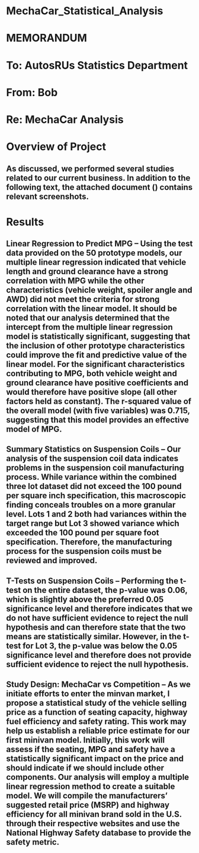 # MechaCar_Statistical_Analysis
#
# MEMORANDUM

# To: AutosRUs Statistics Department
# From: Bob
# Re: MechaCar Analysis 

# Overview of Project
## As discussed, we performed several studies related to our current business. In addition to the following text, the attached document () contains relevant screenshots.

# Results
##
## Linear Regression to Predict MPG – Using the test data provided on the 50 prototype models, our multiple linear regression indicated that vehicle length and ground clearance have a strong correlation with MPG while the other characteristics (vehicle weight, spoiler angle and AWD) did not meet the criteria for strong correlation with the linear model. It should be noted that our analysis determined that the intercept from the multiple linear regression model is statistically significant, suggesting that the inclusion of other prototype characteristics could improve the fit and predictive value of the linear model. For the significant characteristics contributing to MPG, both vehicle weight and ground clearance have positive coefficients and would therefore have positive slope (all other factors held as constant). The r-squared value of the overall model (with five variables) was 0.715, suggesting that this model provides an effective model of MPG. 
## 
## Summary Statistics on Suspension Coils – Our analysis of the suspension coil data indicates problems in the suspension coil manufacturing process. While variance within the combined three lot dataset did not exceed the 100 pound per square inch specification, this macroscopic finding conceals troubles on a more granular level. Lots 1 and 2 both had variances within the target range but Lot 3 showed variance which exceeded the 100 pound per square foot specification. Therefore, the manufacturing process for the suspension coils must be reviewed and improved. 
##
## T-Tests on Suspension Coils – Performing the t-test on the entire dataset, the p-value was 0.06, which is slightly above the preferred 0.05 significance level and therefore indicates that we do not have sufficient evidence to reject the null hypothesis and can therefore state that the two means are statistically similar. However, in the t-test for Lot 3, the p-value was below the 0.05 significance level and therefore does not provide sufficient evidence to reject the null hypothesis.
##
## Study Design: MechaCar vs Competition – As we initiate efforts to enter the minvan market, I propose a statistical study of the vehicle selling price as a function of seating capacity, highway fuel efficiency and safety rating. This work may help us establish a reliable price estimate for our first minivan model. Initially, this work will assess if the seating, MPG and safety have a statistically significant impact on the price and should indicate if we should include other components. Our analysis will employ a multiple linear regression method to create a suitable model. We will compile the manufacturers’ suggested retail price (MSRP) and highway efficiency for all minivan brand sold in the U.S. through their respective websites and use the National Highway Safety database to provide the safety metric.
